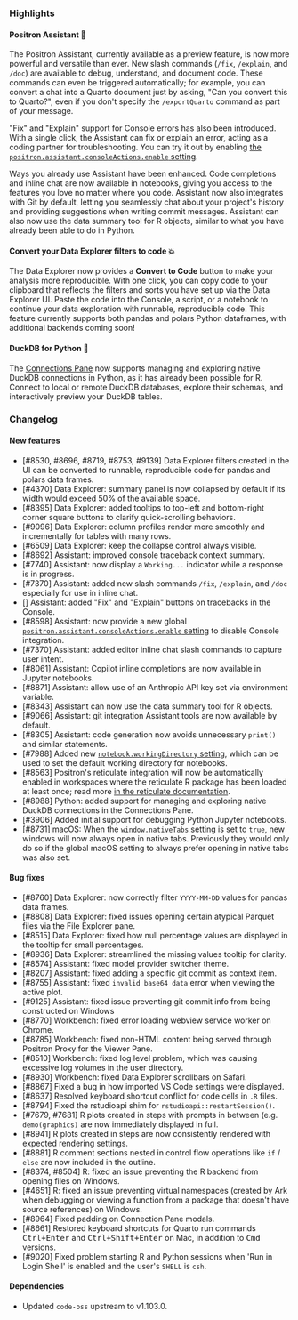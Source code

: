 ### Highlights

#### Positron Assistant 🤖

The Positron Assistant, currently available as a preview feature, is now more powerful and versatile than ever. New slash commands (`/fix`, `/explain`, and `/doc`) are available to debug, understand, and document code. These commands can even be triggered automatically; for example, you can convert a chat into a Quarto document just by asking, "Can you convert this to Quarto?", even if you don't specify the `/exportQuarto` command as part of your message.

"Fix" and "Explain" support for Console errors has also been introduced. With a single click, the Assistant can fix or explain an error, acting as a coding partner for troubleshooting. You can try it out by enabling [the `positron.assistant.consoleActions.enable` setting](positron://settings/positron.assistant.consoleActions.enable). 

Ways you already use Assistant have been enhanced. Code completions and inline chat are now available in notebooks, giving you access to the features you love no matter where you code. Assistant now also integrates with Git by default, letting you seamlessly chat about your project's history and providing suggestions when writing commit messages. Assistant can also now use the data summary tool for R objects, similar to what you have already been able to do in Python.

#### Convert your Data Explorer filters to code 💥

The Data Explorer now provides a **Convert to Code** button to make your analysis more reproducible. With one click, you can copy code to your clipboard that reflects the filters and sorts you have set up via the Data Explorer UI. Paste the code into the Console, a script, or a notebook to continue your data exploration with runnable, reproducible code. This feature currently supports both pandas and polars Python dataframes, with additional backends coming soon! 

#### DuckDB for Python 🦆

The [Connections Pane](https://positron.posit.co/connections-pane.html) now supports managing and exploring native DuckDB connections in Python, as it has already been possible for R. Connect to local or remote DuckDB databases, explore their schemas, and interactively preview your DuckDB tables.

<div id="checkbox"></div>

### Changelog

#### New features

- [#8530, #8696, #8719, #8753, #9139] Data Explorer filters created in the UI can be converted to runnable, reproducible code for pandas and polars data frames.
- [#4370] Data Explorer: summary panel is now collapsed by default if its width would exceed 50% of the available space.
- [#8395] Data Explorer: added tooltips to top-left and bottom-right corner square buttons to clarify quick-scrolling behaviors.
- [#9096] Data Explorer: column profiles render more smoothly and incrementally for tables with many rows.
- [#6509] Data Explorer: keep the collapse control always visible.
- [#8692] Assistant: improved console traceback context summary.
- [#7740] Assistant: now display a `Working...` indicator while a response is in progress.
- [#7370] Assistant: added new slash commands `/fix`, `/explain`, and `/doc` especially for use in inline chat.
- [] Assistant: added "Fix" and "Explain" buttons on tracebacks in the Console.
- [#8598] Assistant: now provide a new global [`positron.assistant.consoleActions.enable` setting](positron://settings/positron.assistant.consoleActions.enable) to disable Console integration. 
- [#7370] Assistant: added editor inline chat slash commands to capture user intent.
- [#8061] Assistant: Copilot inline completions are now available in Jupyter notebooks.
- [#8871] Assistant: allow use of an Anthropic API key set via environment variable.
- [#8343] Assistant can now use the data summary tool for R objects.
- [#9066] Assistant: git integration Assistant tools are now available by default.
- [#8305] Assistant: code generation now avoids unnecessary `print()` and similar statements.
- [#7988] Added new [`notebook.workingDirectory` setting](positron://settings/notebook.workingDirectory), which can be used to set the default working directory for notebooks.
- [#8563] Positron's reticulate integration will now be automatically enabled in workspaces where the reticulate R package has been loaded at least once; read more [in the reticulate documentation](https://positron.posit.co/reticulate).
- [#8988] Python: added support for managing and exploring native DuckDB connections in the Connections Pane.
- [#3906] Added initial support for debugging Python Jupyter notebooks.
- [#8731] macOS: When the [`window.nativeTabs` setting](positron://settings/window.nativeTabs) is set to `true`, new windows will now always open in native tabs. Previously they would only do so if the global macOS setting to always prefer opening in native tabs was also set.

#### Bug fixes

- [#8760] Data Explorer: now correctly filter `YYYY-MM-DD` values for pandas data frames.
- [#8808] Data Explorer: fixed issues opening certain atypical Parquet files via the File Explorer pane.
- [#8515] Data Explorer: fixed how null percentage values are displayed in the tooltip for small percentages.
- [#8936] Data Explorer: streamlined the missing values tooltip for clarity.
- [#8574] Assistant: fixed model provider switcher theme.
- [#8207] Assistant: fixed adding a specific git commit as context item.
- [#8755] Assistant: fixed `invalid base64 data` error when viewing the active plot.
- [#9125] Assistant: fixed issue preventing git commit info from being constructed on Windows
- [#8770] Workbench: fixed error loading webview service worker on Chrome.
- [#8785] Workbench: fixed non-HTML content being served through Positron Proxy for the Viewer Pane.
- [#8510] Workbench: fixed log level problem, which was causing excessive log volumes in the user directory.
- [#8930] Workbench: fixed Data Explorer scrollbars on Safari.
- [#8867] Fixed a bug in how imported VS Code settings were displayed.
- [#8637] Resolved keyboard shortcut conflict for code cells in `.R` files.
- [#8794] Fixed the rstudioapi shim for `rstudioapi::restartSession()`.
- [#7679, #7681] R plots created in steps with prompts in between (e.g. `demo(graphics)` are now immediately displayed in full.
- [#8941] R plots created in steps are now consistently rendered with expected rendering settings.
- [#8881] R comment sections nested in control flow operations like `if` / `else` are now included in the outline.
- [#8374, #8504] R: fixed an issue preventing the R backend from opening files on Windows.
- [#4651] R: fixed an issue preventing virtual namespaces (created by Ark when debugging or viewing a function from a package that doesn't have source references) on Windows.
- [#8964] Fixed padding on Connection Pane modals.
- [#8661] Restored keyboard shortcuts for Quarto run commands <kbd>Ctrl+Enter</kbd> and <kbd>Ctrl+Shift+Enter</kbd> on Mac, in addition to <kbd>Cmd</kbd> versions.
- [#9020] Fixed problem starting R and Python sessions when 'Run in Login Shell' is enabled and the user's `SHELL` is `csh`.


#### Dependencies

- Updated `code-oss` upstream to v1.103.0.
